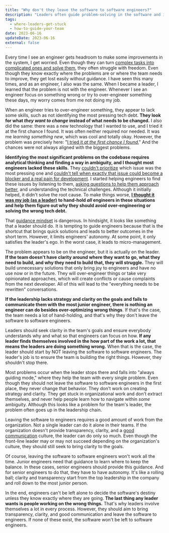 ```yaml
---
title: "Why don't they leave the software to software engineers?"
description: "Leaders often guide problem-solving in the software and involve themselves in every decision. Instead, they should clarify the goal and bring transparency to problems."
tags:
  - where-leaders-get-stuck
  - how-to-guide-your-team
date: 2023-06-16
updateDate: 2023-06-16
external: false
---
```


Every time I see an engineer gets headroom to make some improvements in the system, I get worried. Even though they can turn [complex tasks into complicated ones and solve them](https://thecynefin.co/about-us/about-cynefin-framework/), they often struggle with freedom. Even though they know exactly where the problems are or where the team needs to improve, they get lost easily without guidance. I have seen this many times, and as an engineer, I also was the same. When I became a leader, I learned that the problem is not with the engineer. Whenever I see an engineer focus on something wrong or try to over-engineer something these days, my worry comes from me not doing my job.

When an engineer tries to over-engineer something, they appear to lack some skills, such as not identifying the most pressing tech debt. **They look for what _they want to change_ instead of what needs to be changed.** I also did the same: there was a new technology that I wanted to use, and I tried it at the first chance I found. It was often neither required nor needed. It was me _learning something new_, which was cool and totally okay. However, the problem was precisely here: "[I tried it _at the first chance I found_.](/newsletter/mektup-27)" And the chances were not always aligned with the biggest problems.

**Identifying the most significant problems on the codebase requires analytical thinking and finding a way in ambiguity, and I thought most engineers lacked these skills.** They [couldn't prioritize](/prioritization-skills-for-senior-and-staff-software-engineers) which issue was the most pressing one and [couldn't tell when exactly that issue could become a blocker and a real pain for development](/newsletter/mektup-45). I started helping engineers to find these issues by listening to them, [asking questions to help them approach better](/questioning-vs-asking), and understanding the technical challenges. Although it initially helped, it didn't solve the root cause. To make things worse, [**I thought it was my job (as a leader)**](/the-real-difficulty-of-engineering-leadership) **to hand-hold _all_ engineers in these situations and help them figure out why they should avoid over-engineering or solving the wrong tech debt.**

That [guidance mindset](/newsletter/mektup-37) is dangerous. In hindsight, it looks like something that a leader should do. It is tempting to guide engineers because that is the shortcut that brings quick solutions and leads to better outcomes in the short term. However, it limits engineers' autonomy. At some point, it only satisfies the leader's ego. In the worst case, it leads to micro-management.

The problem appears to be on the engineer, but it is actually on the leader. **If the team doesn't have clarity around where they want to go, what they need to build, and why they need to build that, they will struggle.** They will build unnecessary solutions that only bring joy to engineers and have no use now or in the future. They will over-engineer things or take very opinionated approaches, which will create conflicts or cause complaints from the next developer. All of this will lead to the "everything needs to be rewritten" conversations.

**If the leadership lacks strategy and clarity on the goals and fails to communicate them with the most junior engineer, there is nothing an engineer can do besides over-optimizing wrong things**. If that's the case, the team needs a lot of hand-holding, and that's why they don't leave the software to software engineers.

Leaders should seek clarity in the team's goals and ensure everybody understands why and what so that engineers can focus on how. **If any leader finds themselves involved in the how part of the work a lot, that means the leaders are doing something wrong.** When that is the case, the leader should start by NOT leaving the software to software engineers. The leader's job is to ensure the team is building the right things. However, they shouldn't stop there.

Most problems occur when the leader stops there and falls into "always guiding mode," where they help the team with every single problem. Even though they should not leave the software to software engineers in the first place, they never change that behavior. They don't work on creating strategy and clarity. They get stuck in organizational work and don't extract themselves, and never help people learn how to navigate within _some_ ambiguity. Although this looks like a problem for the team's leader, the problem often goes up in the leadership chain.

Leaving the software to engineers requires a good amount of work from the organization. Not a single leader can do it alone in their teams. If the organization doesn't provide transparency, clarity, and a [good communication](/communicating-decisions-in-the-organizations) culture, the leader can do only so much. Even though the front-line leader may or may not succeed depending on the organization's culture, they should still seek to bring clarity to the goals.

Of course, leaving the software to software engineers won't work all the time. Junior engineers need that guidance to learn where to keep the balance. In these cases, senior engineers should provide this guidance. And for senior engineers to do that, they have to have autonomy. It's like a rolling ball; clarity and transparency start from the top leadership in the company and roll down to the most junior person.

In the end, engineers can't be left alone to decide the software's destiny unless they know exactly where they are going. **The last thing any leader wants is people working on the wrong things.** That's why leaders involve themselves a lot in every process. However, they should aim to bring transparency, clarity, and good communication and leave the software to engineers. If none of these exist, the software won't be left to software engineers.